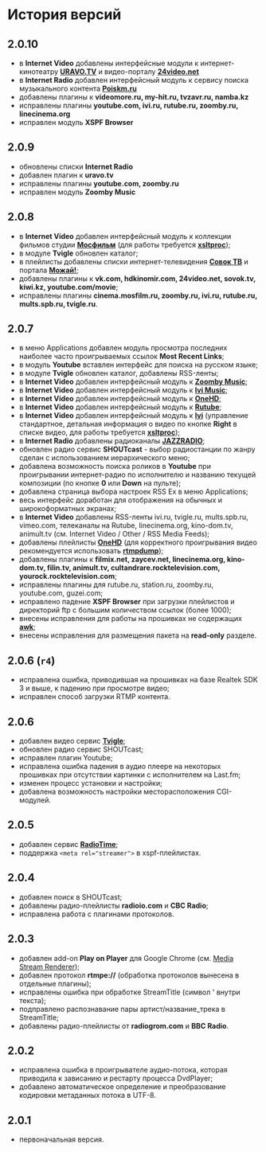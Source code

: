 # История версий #

## 2.0.10 ##
  * в **Internet Video** добавлены интерфейсные модули к интернет-кинотеатру **[URAVO.TV](http://uravo.tv/)** и видео-порталу **[24video.net](http://www.24video.net/)**
  * в **Internet Radio** добавлен интерфейсный модуль к сервису поиска музыкального контента **[Poiskm.ru](http://poiskm.ru/)**
  * добавлены плагины к **videomore.ru, my-hit.ru, tvzavr.ru, namba.kz**
  * исправлены плагины **youtube.com, ivi.ru, rutube.ru, zoomby.ru, linecinema.org**
  * исправлен модуль **XSPF Browser**

## 2.0.9 ##
  * обновлены списки **Internet Radio**
  * добавлен плагин к **uravo.tv**
  * исправлены плагины **youtube.com, zoomby.ru**
  * исправлен модуль **Zoomby Music**

## 2.0.8 ##
  * в **Internet Video** добавлен интерфейсный модуль к коллекции фильмов студии **[Мосфильм](http://cinema.mosfilm.ru/)** (для работы требуется **[xsltproc](http://code.google.com/p/media-translate/wiki/Installation#%D0%92%D1%81%D0%BF%D0%BE%D0%BC%D0%BE%D0%B3%D0%B0%D1%82%D0%B5%D0%BB%D1%8C%D0%BD%D1%8B%D0%B5_%D1%83%D1%82%D0%B8%D0%BB%D0%B8%D1%82%D1%8B)**);
  * в модуле **Tvigle** обновлен каталог;
  * в плейлисты добавлены списки интернет-телевидения **[Совок ТВ](http://sovok.tv/)** и портала **[Можай!](http://mozhay.net/)**;
  * добавлены плагины к **vk.com, hdkinomir.com, 24video.net, sovok.tv, kiwi.kz, youtube.com/movie**;
  * исправлены плагины **cinema.mosfilm.ru, zoomby.ru, ivi.ru, rutube.ru, mults.spb.ru, tvigle.ru**.

## 2.0.7 ##
  * в меню Applications добавлен модуль просмотра последних наиболее часто проигрываемых ссылок **Most Recent Links**;
  * в модуль **Youtube** вставлен интерфейс для поиска на русском языке;
  * в модуле **Tvigle** обновлен каталог, добавлены RSS-ленты;
  * в **Internet Video** добавлен интерфейсный модуль к **[Zoomby Music](http://www.zoomby.ru/music)**;
  * в **Internet Video** добавлен интерфейсный модуль к **[Ivi Music](http://misic.ivi.ru/)**;
  * в **Internet Video** добавлен интерфейсный модуль к **[OneHD](http://www.1hd.ro/)**;
  * в **Internet Video** добавлен интерфейсный модуль к **[Rutube](http://rutube.ru/)**;
  * в **Internet Video** добавлен интерфейсный модуль к **[Ivi](http://ivi.ru)** (управление стандартное, детальная информация о видео по кнопке **Right** в списке видео, для работы требуется **[xsltproc](http://code.google.com/p/media-translate/wiki/Installation#%D0%92%D1%81%D0%BF%D0%BE%D0%BC%D0%BE%D0%B3%D0%B0%D1%82%D0%B5%D0%BB%D1%8C%D0%BD%D1%8B%D0%B5_%D1%83%D1%82%D0%B8%D0%BB%D0%B8%D1%82%D1%8B)**);
  * в **Internet Radio** добавлены радиоканалы **[JAZZRADIO](http://www.jazzradio.com/)**;
  * обновлен радио сервис **SHOUTcast** - выбор радиостанции по жанру сделан с использованием иерархического меню;
  * добавлена возможность поиска роликов в **Youtube** при проигрывании интернет-радио по исполнителю и названию текущей композиции (по кнопке **0** или **Down** на пульте);
  * добавлена страница выбора настроек RSS Ex в меню Applications;
  * весь интерфейс доработан для отображения на обычных и широкоформатных экранах;
  * в **Internet Video** добавлены RSS-ленты ivi.ru, tvigle.ru, mults.spb.ru, vimeo.com, телеканалы на Rutube, linecinema.org, kino-dom.tv, animult.tv (см. Internet Video / Other / RSS Media Feeds);
  * добавлены плейлисты **[OneHD](http://live.1hd.ro/)** (для корректного проигрывания видео рекомендуется использовать **[rtmpdump](http://code.google.com/p/media-translate/wiki/Installation#%D0%92%D1%81%D0%BF%D0%BE%D0%BC%D0%BE%D0%B3%D0%B0%D1%82%D0%B5%D0%BB%D1%8C%D0%BD%D1%8B%D0%B5_%D1%83%D1%82%D0%B8%D0%BB%D0%B8%D1%82%D1%8B)**);
  * добавлены плагины к **filmix.net, zaycev.net, linecinema.org, kino-dom.tv, filin.tv, animult.tv, cultandrare.rocktelevision.com, yourock.rocktelevision.com**;
  * исправлены плагины для rutube.ru, station.ru, zoomby.ru, youtube.com, guzei.com;
  * исправлено падение **XSPF Browser** при загрузки плейлистов и директорий ftp с большим количеством ссылок (более 1000);
  * внесены исправления для работы на прошивках не содержащих **[awk](http://code.google.com/p/media-translate/wiki/Installation#%D0%92%D1%81%D0%BF%D0%BE%D0%BC%D0%BE%D0%B3%D0%B0%D1%82%D0%B5%D0%BB%D1%8C%D0%BD%D1%8B%D0%B5_%D1%83%D1%82%D0%B8%D0%BB%D0%B8%D1%82%D1%8B)**;
  * внесены исправления для размещения пакета на **read-only** разделе.

## 2.0.6 (`r4`) ##
  * исправлена ошибка, приводившая на прошивках на базе Realtek SDK 3 и выше, к падению при просмотре видео;
  * исправлен способ загрузки RTMP контента.


## 2.0.6 ##
  * добавлен видео сервис **[Tvigle](http://tvigle.ru)**;
  * обновлен радио сервис SHOUTcast;
  * исправлен плагин Youtube;
  * исправлена ошибка падения в аудио плеере на некоторых прошивках при отсутствии картинки с исполнителем на Last.fm;
  * изменен процесс установки и настройки;
  * добавлена возможность настройки месторасположения CGI-модулей.

## 2.0.5 ##
  * добавлен сервис **[RadioTime](http://radiotime.com)**;
  * поддержка `<meta rel="streamer">` в xspf-плейлистах.

## 2.0.4 ##
  * добавлен поиск в SHOUTcast;
  * добавлены радио-плейлисты **radioio.com** и **CBC Radio**;
  * исправлена работа с плагинами протоколов.

## 2.0.3 ##
  * добавлен add-on **Play on Player** для Google Chrome (см. [Media Stream Renderer](ModuleMediaStreamRenderer.md));
  * добавлен протокол **rtmpe://** (обработка протоколов вынесена в отдельные плагины);
  * исправлены ошибка при обработке StreamTitle (символ ' внутри текста);
  * подправлено распознавание пары артист/название\_трека в StreamTitle;
  * добавлены радио-плейлисты от **radiogrom.com** и **BBC Radio**.

## 2.0.2 ##
  * исправлена ошибка в проигрывателе аудио-потока, которая приводила к зависанию и рестарту процесса DvdPlayer;
  * добавлено автоматическое определение и преобразование кодировки метаданных потока в UTF-8.

## 2.0.1 ##
  * первоначальная версия.